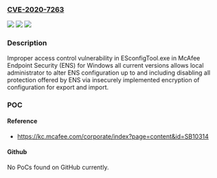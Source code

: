 ### [CVE-2020-7263](https://cve.mitre.org/cgi-bin/cvename.cgi?name=CVE-2020-7263)
![](https://img.shields.io/static/v1?label=Product&message=Endpoint%20Security%20(ENS)%20for%20Window&color=blue)
![](https://img.shields.io/static/v1?label=Version&message=10.7.x%3C%3D%20ENS%2010.7.0%20July%202020%20Update%20&color=brighgreen)
![](https://img.shields.io/static/v1?label=Vulnerability&message=CWE-264%20Permissions%2C%20Privileges%2C%20and%20Access%20Controls&color=brighgreen)

### Description

Improper access control vulnerability in ESconfigTool.exe in McAfee Endpoint Security (ENS) for Windows all current versions allows local administrator to alter ENS configuration up to and including disabling all protection offered by ENS via insecurely implemented encryption of configuration for export and import.

### POC

#### Reference
- https://kc.mcafee.com/corporate/index?page=content&id=SB10314

#### Github
No PoCs found on GitHub currently.

